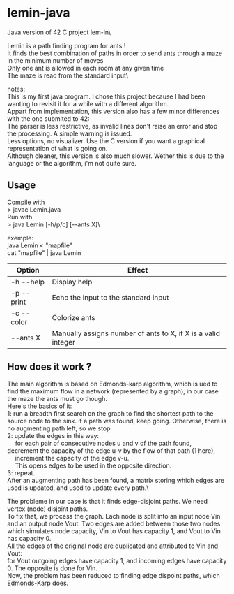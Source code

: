 # lemin-java
Java version of 42 C project lem-in\

Lemin is a path finding program for ants !\
It finds the best combination of paths in order to send ants through a maze in the minimum number of moves\
Only one ant is allowed in each room at any given time\
The maze is read from the standard input\

notes:\
This is my first java program. I chose this project because I had been wanting to revisit it for a while with a different algorithm.\
Appart from implementation, this version also has a few minor differences with the one submited to 42:\
The parser is less restrictive, as invalid lines don't raise an error and stop the processing. A simple warning is issued.\
Less options, no visualizer. Use the C version if you want a graphical representation of what is going on.\
Although cleaner, this version is also much slower. Wether this is due to the language or the algorithm, i'm not quite sure.

## Usage
Compile with\
\> javac Lemin.java\
Run with\
\> java Lemin [-h/p/c] [--ants X]\

exemple:\
java Lemin < "mapfile"\
cat "mapfile" | java Lemin


| Option | Effect |
|--------|--------|
|-h --help| Display help|
|-p --print| Echo the input to the standard input|
|-c --color| Colorize ants|
|--ants X| Manually assigns number of ants to X, if X is a valid integer|

## How does it work ?

The main algorithm is based on Edmonds-karp algorithm, which is ued to find the maximum flow in a network (represented by a graph), in our case the maze the ants must go though.\
Here's the basics of it:\
1: run a breadth first search on the graph to find the shortest path to the source node to the sink. if a path was found, keep going. Otherwise, there is no augmenting path left, so we stop\
2: update the edges in this way:\
&emsp; for each pair of consecutive nodes u and v of the path found,
&emsp; decrement the capacity of the edge u-v by the flow of that path (1 here),\
&emsp; increment the capacity of the edge v-u.\
&emsp; This opens edges to be used in the opposite direction.\
3: repeat.\
After an augmenting path has been found, a matrix storing which edges are used is updated, and used to update every path.\

The probleme in our case is that it finds edge-disjoint paths. We need vertex (node) disjoint paths.\
To fix that, we process the graph. Each node is split into an input node Vin and an output node Vout. Two edges are added between those two nodes which simulates node capacity, Vin to Vout has capacity 1, and Vout to Vin has capacity 0.\
All the edges of the original node are duplicated and attributed to Vin and Vout:\
for Vout outgoing edges have capacity 1, and incoming edges have capacity 0. The opposite is done for Vin.\
Now, the problem has been reduced to finding edge dispoint paths, which Edmonds-Karp does.